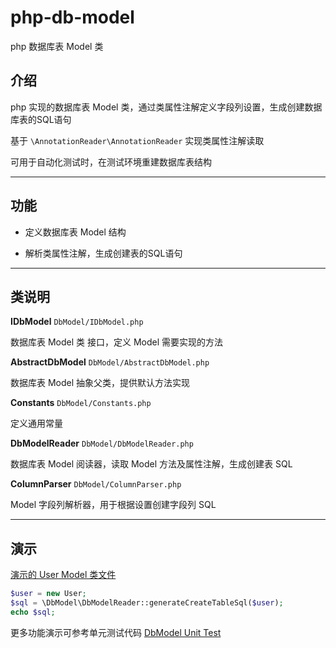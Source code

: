 # php-db-model

php 数据库表 Model 类

## 介绍

php 实现的数据库表 Model 类，通过类属性注解定义字段列设置，生成创建数据库表的SQL语句

基于 `\AnnotationReader\AnnotationReader` 实现类属性注解读取

可用于自动化测试时，在测试环境重建数据库表结构

---

## 功能

- 定义数据库表 Model 结构

- 解析类属性注解，生成创建表的SQL语句

---

## 类说明

**IDbModel** `DbModel/IDbModel.php`

数据库表 Model 类 接口，定义 Model 需要实现的方法

**AbstractDbModel** `DbModel/AbstractDbModel.php`

数据库表 Model 抽象父类，提供默认方法实现

**Constants** `DbModel/Constants.php`

定义通用常量

**DbModelReader** `DbModel/DbModelReader.php`

数据库表 Model 阅读器，读取 Model 方法及属性注解，生成创建表 SQL

**ColumnParser** `DbModel/ColumnParser.php`

Model 字段列解析器，用于根据设置创建字段列 SQL

---

## 演示

[演示的 User Model 类文件](<../tests/DbModel/TestModel/User.php>)

```php
$user = new User;
$sql = \DbModel\DbModelReader::generateCreateTableSql($user);
echo $sql;
```

更多功能演示可参考单元测试代码 [DbModel Unit Test](<../tests/DbModel>)

